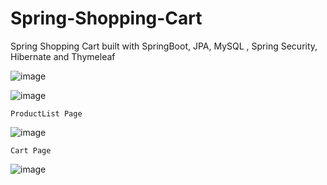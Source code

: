 # Spring-Shopping-Cart
Spring Shopping Cart built with SpringBoot, JPA, MySQL , Spring Security, Hibernate and Thymeleaf

![image](https://user-images.githubusercontent.com/29988949/75882730-9ad11680-5dd6-11ea-9648-252426582a96.png)


![image](https://user-images.githubusercontent.com/29988949/75947593-c6dfac80-5e55-11ea-8582-bce667beb9bb.png)

`ProductList Page`

![image](https://user-images.githubusercontent.com/29988949/75968115-bf35fd00-5e81-11ea-9bae-e78ff047dcfd.png)

`Cart Page`

![image](https://user-images.githubusercontent.com/29988949/75956013-da960d80-5e6b-11ea-84b2-a0ca854ef9c9.png)

